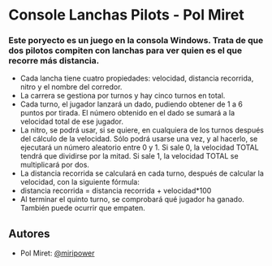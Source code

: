 
# Console Lanchas Pilots - Pol Miret

### Este poryecto es un juego en la consola Windows. Trata de que dos pilotos compiten con lanchas para ver quien es el que recorre más distancia. 

 - Cada lancha tiene cuatro propiedades: velocidad, distancia recorrida, nitro y el nombre del corredor.
 - La carrera se gestiona por turnos y hay cinco turnos en total. 
 - Cada turno, el jugador lanzará un dado, pudiendo obtener de 1 a 6 puntos por tirada. El número obtenido en el dado se sumará a la velocidad total de ese jugador.
 - La nitro, se podrá usar, si se quiere, en cualquiera de los turnos después del cálculo de la velocidad. Sólo podrá usarse una vez, y al hacerlo, se ejecutará un número aleatorio entre 0 y 1. Si sale 0, la velocidad TOTAL tendrá que dividirse por la mitad. Si sale 1, la velocidad TOTAL se multiplicará por dos.
 - La distancia recorrida se calculará en cada turno, después de calcular la velocidad, con la siguiente fórmula: 
 - distancia recorrida = distancia recorrida + velocidad*100
 - Al terminar el quinto turno, se comprobará qué jugador ha ganado. También puede ocurrir que empaten.





## Autores

- Pol Miret: [@miripower](https://www.github.com/miripower)

